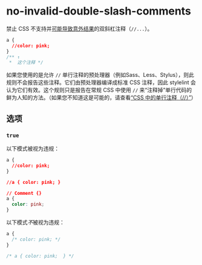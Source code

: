 # no-invalid-double-slash-comments

禁止 CSS 不支持并[可能导致意外结果](https://stackoverflow.com/a/20192639/130652)的双斜杠注释（`//...`）。

```css
a {
  //color: pink;
}
/** ↑
 *  这个注释 */
```

如果您使用的是允许 `//` 单行注释的预处理器（例如Sass、Less、Stylus），则此规则不会报告这些注释。它们由预处理器编译成标准 CSS 注释，因此 stylelint 会认为它们有效。这个规则只是报告在常规 CSS 中使用 `//` 来“注释掉”单行代码的鲜为人知的方法。（如果您不知道这是可能的，请查看[“CSS 中的单行注释（//）”](http://www.xanthir.com/b4U10)）

## 选项

### `true`

以下模式被视为违规：

```css
a {
  //color: pink;
}
```

```css
//a { color: pink; }
```

```css
// Comment {}
a {
  color: pink;
}
```

以下模式*不*被视为违规：

```css
a {
  /* color: pink; */
}
```

```css
/* a { color: pink;  } */
```
